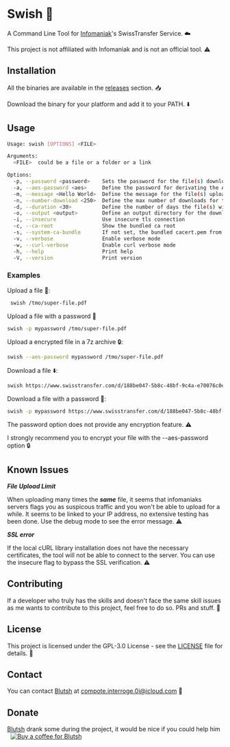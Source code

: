 # Swish :rocket:

A Command Line Tool for [Infomaniak](https://www.swisstransfer.com/)'s SwissTransfer Service. :cloud:

This project is not affiliated with Infomaniak and is not an official tool. :warning:


## Installation

All the binaries are available in the [releases](https://github.com/sctg-development/Swish/releases) section. :inbox_tray:

Download the binary for your platform and add it to your PATH. :arrow_down:

## Usage

```sh
Usage: swish [OPTIONS] <FILE>

Arguments:
  <FILE>  could be a file or a folder or a link

Options:
  -p, --password <password>    Sets the password for the file(s) downloaded / uploaded (not encrypted)
  -a, --aes-password <aes>     Define the password for derivating the AES encryption key for the file(s) uploaded (will be uploaded as a 7z encrypted)
  -m, --message <Hello World>  Define the message for the file(s) uploaded
  -n, --number-download <250>  Define the max number of downloads for the file(s) uploaded
  -d, --duration <30>          Define the number of days the file(s) will be available for download
  -o, --output <output>        Define an output directory for the downloaded files
  -i, --insecure               Use insecure tls connection
  -c, --ca-root                Show the bundled ca root
  -s, --system-ca-bundle       If not set, the bundled cacert.pem from Mozilla (Tue Dec 31 04:12:05 2024 GMT) will be used.
  -v, --verbose                Enable verbose mode
  -w, --curl-verbose           Enable curl verbose mode
  -h, --help                   Print help
  -V, --version                Print version
```

### Examples

Upload a file :rocket::
```sh
 swish /tmo/super-file.pdf
```
Upload a file with a password :closed_lock_with_key:
```sh
swish -p mypassword /tmo/super-file.pdf
```
Upload a encrypted file in a 7z archive :lock::
```sh
swish --aes-password mypassword /tmo/super-file.pdf
```
Download a file :arrow_down::
```sh
swish https://www.swisstransfer.com/d/188be047-5b8c-48bf-9c4a-e70076c0e53c
```
Download a file with a password :closed_lock_with_key::
```sh
swish -p mypassword https://www.swisstransfer.com/d/188be047-5b8c-48bf-9c4a-e70076c0e53c
```

The password option does not provide any encryption feature. :warning:

I strongly recommend you to encrypt your file with the --aes-password option :lock:

## Known Issues
***File Upload Limit***

When uploading many times the ***same*** file, it seems that infomaniaks servers flags you as suspicous traffic and you won't be able to upload for a while. It seems to be linked to your IP address, no extensive testing has been done. Use the debug mode to see the error message. :warning:

***SSL error***

If the local cURL library installation does not have the necessary certificates, the tool will not be able to connect to the server. You can use the insecure flag to bypass the SSL verification. :warning:

## Contributing

If a developer who truly has the skills and doesn't face the same skill issues as me wants to contribute to this project, feel free to do so. PRs and stuff. :handshake:

## License

This project is licensed under the GPL-3.0 License - see the [LICENSE](LICENSE) file for details. :page_facing_up:

## Contact

You can contact [Blutsh](https://github.com/Blutsh) at compote.interroge.0i@icloud.com :email:

## Donate

[Blutsh](https://github.com/Blutsh) drank some during the project, it would be nice if you could help him &nbsp;&nbsp;[![Buy a coffee for Blutsh](https://img.shields.io/badge/Ko--fi-FF5E5B?logo=ko-fi&logoColor=white)](https://ko-fi.com/Y8Y7ZK4DS)



